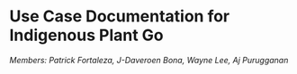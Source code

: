 # **Use Case Documentation for Indigenous Plant Go**

*Members: Patrick Fortaleza, J-Daveroen Bona, Wayne Lee, Aj Purugganan*


